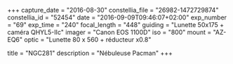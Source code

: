 +++
capture_date = "2016-08-30"
constellia_file = "26982-1472729874"
constellia_id = "52454"
date = "2016-09-09T09:46:07+02:00"
exp_number = "69"
exp_time = "240"
focal_length = "448"
guiding = "Lunette 50x175 + caméra QHYL5-IIc"
imager = "Canon EOS 1100D"
iso = "800"
mount = "AZ-EQ6"
optic = "Lunette 80 x 560 + réducteur x0.8"

title = "NGC281"
description = "Nébuleuse Pacman"
+++
